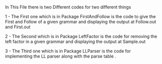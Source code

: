In This File there is two Different codes for two different things 


1 - The First one which is in Package FirstAndFollow is the code to give the First and Follow of a given grammar and displaying the output at Follow.out and First.out

2 - The Second which is in Package LeftFactor is the code for removing the left factor in a given grammar and displaying the output at Sample.out   

3 - The Third one which is in Package LLParser  is the code for implementing the LL parser along with the parse table .
